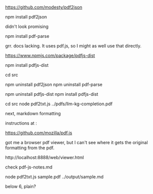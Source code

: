 https://github.com/modesty/pdf2json

npm install pdf2json

didn't look promising

npm install pdf-parse

grr. docs lacking. It uses pdf.js, so I might as well use that directly.

https://www.npmjs.com/package/pdfjs-dist

npm install pdfjs-dist

cd src

npm uninstall pdf2json
npm uninstall pdf-parse

npm uninstall pdfjs-dist
npm install pdfjs-dist

cd src
node pdf2txt.js ../pdfs/llm-kg-completion.pdf

next, markdown formatting

instructions at :

https://github.com/mozilla/pdf.js

got me a browser pdf viewer, but I can't see where it gets the original formatting from the pdf.

http://localhost:8888/web/viewer.html

check pdf-js-notes.md

node pdf2txt.js sample.pdf ../output/sample.md

below 6, plain?
